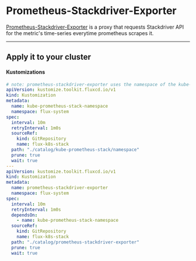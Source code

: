 # Prometheus-Stackdriver-Exporter
[Prometheus-Stackdriver-Exporter](https://github.com/prometheus-community/stackdriver_exporter) is a proxy that requests Stackdriver API for the metric's time-series everytime prometheus scrapes it.

---
## Apply it to your cluster
 
#### Kustomizations
```yaml
# note: prometheus-stackdriver-exporter uses the namespace of the kube-prometheus-stack, so this is optional
apiVersion: kustomize.toolkit.fluxcd.io/v1
kind: Kustomization
metadata:
  name: kube-prometheus-stack-namespace
  namespace: flux-system
spec:
  interval: 10m
  retryInterval: 1m0s
  sourceRef:
    kind: GitRepository
    name: flux-k8s-stack
  path: "./catalog/kube-prometheus-stack/namespace"
  prune: true
  wait: true
---
apiVersion: kustomize.toolkit.fluxcd.io/v1
kind: Kustomization
metadata:
  name: prometheus-stackdriver-exporter
  namespace: flux-system
spec:
  interval: 10m
  retryInterval: 1m0s
  dependsOn:
    - name: kube-prometheus-stack-namespace
  sourceRef:
    kind: GitRepository
    name: flux-k8s-stack
  path: "./catalog/prometheus-stackdriver-exporter"
  prune: true
  wait: true
```
